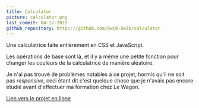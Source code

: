 ```yaml
---
title: Calculator
picture: calculator.png
last_commit: 04-17-2022
github_repository: https://github.com/Qwib-Qwib/calculator
---
```


Une calculatrice faite entièrement en CSS et JavaScript.

Les opérations de base sont là, et il y a même une petite fonction pour changer les couleurs de la calculatrice de manière aléatoire.

Je n'ai pas trouvé de problèmes notables à ce projet, hormis qu'il ne soit pas *responsive*, ceci étant dit c'est quelque chose que je n'avais pas encore étudié avant d'effectuer ma formation chez Le Wagon.

[Lien vers le projet en ligne](https://qwib-qwib.github.io/calculator/)
